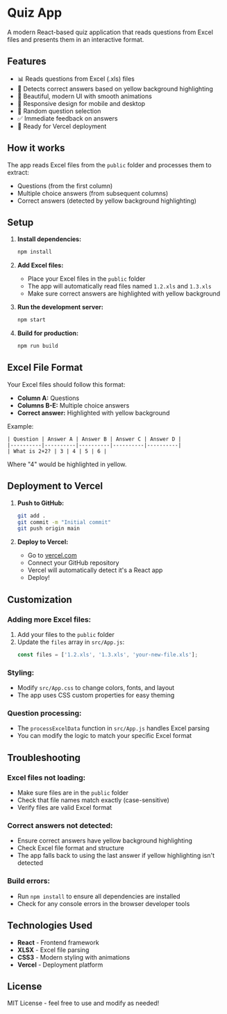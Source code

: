 # Quiz App

A modern React-based quiz application that reads questions from Excel files and presents them in an interactive format.

## Features

- 📊 Reads questions from Excel (.xls) files
- 🎯 Detects correct answers based on yellow background highlighting
- 🎨 Beautiful, modern UI with smooth animations
- 📱 Responsive design for mobile and desktop
- 🔄 Random question selection
- ✅ Immediate feedback on answers
- 🚀 Ready for Vercel deployment

## How it works

The app reads Excel files from the `public` folder and processes them to extract:
- Questions (from the first column)
- Multiple choice answers (from subsequent columns)
- Correct answers (detected by yellow background highlighting)

## Setup

1. **Install dependencies:**
   ```bash
   npm install
   ```

2. **Add Excel files:**
   - Place your Excel files in the `public` folder
   - The app will automatically read files named `1.2.xls` and `1.3.xls`
   - Make sure correct answers are highlighted with yellow background

3. **Run the development server:**
   ```bash
   npm start
   ```

4. **Build for production:**
   ```bash
   npm run build
   ```

## Excel File Format

Your Excel files should follow this format:
- **Column A:** Questions
- **Columns B-E:** Multiple choice answers
- **Correct answer:** Highlighted with yellow background

Example:
```
| Question | Answer A | Answer B | Answer C | Answer D |
|----------|----------|----------|----------|----------|
| What is 2+2? | 3 | 4 | 5 | 6 |
```

Where "4" would be highlighted in yellow.

## Deployment to Vercel

1. **Push to GitHub:**
   ```bash
   git add .
   git commit -m "Initial commit"
   git push origin main
   ```

2. **Deploy to Vercel:**
   - Go to [vercel.com](https://vercel.com)
   - Connect your GitHub repository
   - Vercel will automatically detect it's a React app
   - Deploy!

## Customization

### Adding more Excel files:
1. Add your files to the `public` folder
2. Update the `files` array in `src/App.js`:
   ```javascript
   const files = ['1.2.xls', '1.3.xls', 'your-new-file.xls'];
   ```

### Styling:
- Modify `src/App.css` to change colors, fonts, and layout
- The app uses CSS custom properties for easy theming

### Question processing:
- The `processExcelData` function in `src/App.js` handles Excel parsing
- You can modify the logic to match your specific Excel format

## Troubleshooting

### Excel files not loading:
- Make sure files are in the `public` folder
- Check that file names match exactly (case-sensitive)
- Verify files are valid Excel format

### Correct answers not detected:
- Ensure correct answers have yellow background highlighting
- Check Excel file format and structure
- The app falls back to using the last answer if yellow highlighting isn't detected

### Build errors:
- Run `npm install` to ensure all dependencies are installed
- Check for any console errors in the browser developer tools

## Technologies Used

- **React** - Frontend framework
- **XLSX** - Excel file parsing
- **CSS3** - Modern styling with animations
- **Vercel** - Deployment platform

## License

MIT License - feel free to use and modify as needed!
